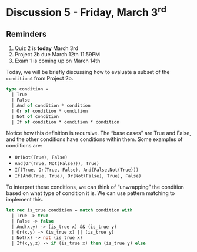 # Discussion 5 - Friday, March 3<sup>rd</sup>

## Reminders
1. Quiz 2 is **today** March 3rd
2. Project 2b due March 12th 11:59PM
3. Exam 1 is coming up on March 14th

Today, we will be briefly discussing how to evaluate a subset of the `condition`s from Project 2b.

```ml
type condition = 
  | True
  | False
  | And of condition * condition
  | Or of condition * condition
  | Not of condition
  | If of condition * condition * condition
```
Notice how this definition is recursive. The “base cases” are True and False, and the other conditions have conditions within them. Some examples of conditions are:
- `Or(Not(True), False)`
- `And(Or(True, Not(False))), True)`
- `If(True, Or(True, False), And(False,Not(True)))`
- `If(And(True, True), Or(Not(False), True), False)`

To interpret these conditions, we can think of “unwrapping” the condition based on what type of condition it is. We can use pattern matching to implement this. 

```ml
let rec is_true condition = match condition with
  | True -> true
  | False -> false
  | And(x,y) -> (is_true x) && (is_true y)
  | Or(x,y) -> (is_true x) || (is_true y)
  | Not(x) -> not (is_true x)
  | If(x,y,z) -> if (is_true x) then (is_true y) else